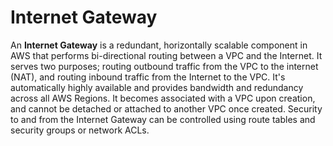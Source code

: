 # Internet Gateway

An **Internet Gateway** is a redundant, horizontally scalable component in AWS that performs bi-directional routing between a VPC and the Internet. It serves two purposes; routing outbound traffic from the VPC to the internet (NAT), and routing inbound traffic from the Internet to the VPC. It's automatically highly available and provides bandwidth and redundancy across all AWS Regions. It becomes associated with a VPC upon creation, and cannot be detached or attached to another VPC once created. Security to and from the Internet Gateway can be controlled using route tables and security groups or network ACLs.
